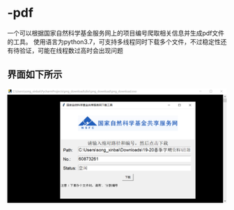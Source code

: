 # -pdf
一个可以根据国家自然科学基金服务网上的项目编号爬取相关信息并生成pdf文件的工具。
使用语言为python3.7，可支持多线程同时下载多个文件，不过稳定性还有待验证，可能在线程数过高时会出现问题
## 界面如下所示
![image](https://github.com/suyuyi/-pdf/blob/master/%E5%AE%9E%E7%8E%B0%E6%95%88%E6%9E%9C.PNG)
